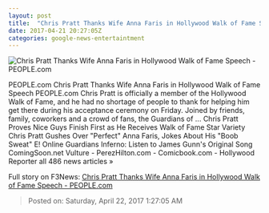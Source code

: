 ```yaml
---
layout: post
title:  "Chris Pratt Thanks Wife Anna Faris in Hollywood Walk of Fame Speech - PEOPLE.com"
date: 2017-04-21 20:27:05Z
categories: google-news-entertaintment
---
```


![Chris Pratt Thanks Wife Anna Faris in Hollywood Walk of Fame Speech - PEOPLE.com](http://i1.wp.com/peopledotcom.files.wordpress.com/2017/04/chris-pratt-1.jpg?crop=30px%2C0px%2C1940px%2C1455px&resize=660%2C495&ssl=1)

PEOPLE.com Chris Pratt Thanks Wife Anna Faris in Hollywood Walk of Fame Speech PEOPLE.com Chris Pratt is officially a member of the Hollywood Walk of Fame, and he had no shortage of people to thank for helping him get there during his acceptance ceremony on Friday. Joined by friends, family, coworkers and a crowd of fans, the Guardians of ... Chris Pratt Proves Nice Guys Finish First as He Receives Walk of Fame Star Variety Chris Pratt Gushes Over "Perfect" Anna Faris, Jokes About His "Boob Sweat" E! Online Guardians Inferno: Listen to James Gunn's Original Song ComingSoon.net Vulture - PerezHilton.com - Comicbook.com - Hollywood Reporter all 486 news articles »


Full story on F3News: [Chris Pratt Thanks Wife Anna Faris in Hollywood Walk of Fame Speech - PEOPLE.com](http://www.f3nws.com/n/2C3zKE)

> Posted on: Saturday, April 22, 2017 1:27:05 AM
